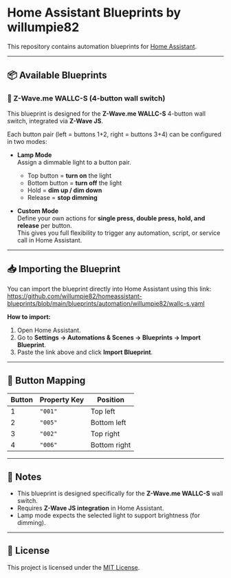 # Home Assistant Blueprints by willumpie82

This repository contains automation blueprints for [Home Assistant](https://www.home-assistant.io/).

---

## 📦 Available Blueprints

### 🔘 Z-Wave.me WALLC-S (4-button wall switch)

This blueprint is designed for the **Z-Wave.me WALLC-S** 4-button wall switch, integrated via **Z-Wave JS**.

Each button pair (left = buttons 1+2, right = buttons 3+4) can be configured in two modes:

- **Lamp Mode**  
  Assign a dimmable light to a button pair.  
  - Top button = **turn on** the light  
  - Bottom button = **turn off** the light  
  - Hold = **dim up / dim down**  
  - Release = **stop dimming**

- **Custom Mode**  
  Define your own actions for **single press, double press, hold, and release** per button.  
  This gives you full flexibility to trigger any automation, script, or service call in Home Assistant.

---

## 📥 Importing the Blueprint

You can import the blueprint directly into Home Assistant using this link:
https://github.com/willumpie82/homeassistant-blueprints/blob/main/blueprints/automation/willumpie82/wallc-s.yaml

**How to import:**
1. Open Home Assistant.  
2. Go to **Settings → Automations & Scenes → Blueprints → Import Blueprint**.  
3. Paste the link above and click **Import Blueprint**.  

---

## 🔘 Button Mapping

| Button | Property Key | Position       |
|--------|--------------|----------------|
| 1      | `"001"`      | Top left       |
| 2      | `"005"`      | Bottom left    |
| 3      | `"002"`      | Top right      |
| 4      | `"006"`      | Bottom right   |

---

## 📝 Notes

- This blueprint is designed specifically for the **Z-Wave.me WALLC-S** wall switch.  
- Requires **Z-Wave JS integration** in Home Assistant.  
- Lamp mode expects the selected light to support brightness (for dimming).  

---

## 📜 License

This project is licensed under the [MIT License](LICENSE).
